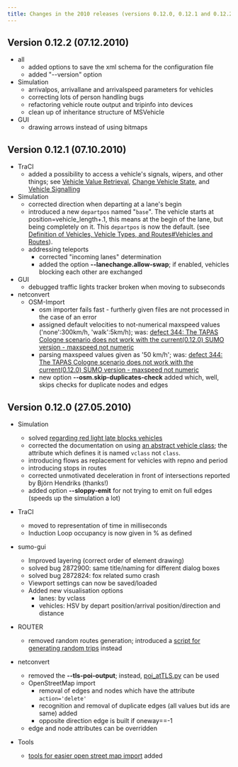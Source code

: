 ```yaml
---
title: Changes in the 2010 releases (versions 0.12.0, 0.12.1 and 0.12.2)
---
```


## Version 0.12.2 (07.12.2010)

- all
  - added options to save the xml schema for the configuration file
  - added "--version" option
- Simulation
  - arrivalpos, arrivallane and arrivalspeed parameters for vehicles
  - correcting lots of person handling bugs
  - refactoring vehicle route output and tripinfo into devices
  - clean up of inheritance structure of MSVehicle
- GUI
  - drawing arrows instead of using bitmaps


## Version 0.12.1 (07.10.2010)

- TraCI
  - added a possibility to access a vehicle's signals, wipers, and
    other things; see [Vehicle Value Retrieval](../TraCI/Vehicle_Value_Retrieval.md), [Change Vehicle State](../TraCI/Change_Vehicle_State.md), and
    [Vehicle Signalling](../TraCI/Vehicle_Signalling.md)
- Simulation
  - corrected direction when departing at a lane's begin
  - introduced a new `departpos` named "`base`". The vehicle starts at
    position=vehicle_length+.1, this means at the begin of the
    lane, but being completely on it. This `departpos` is now the default. (see
    [Definition of Vehicles, Vehicle Types, and Routes\#Vehicles and Routes](../Definition_of_Vehicles,_Vehicle_Types,_and_Routes.md#vehicles_and_routes)).
  - addressing teleports
    - corrected "incoming lanes" determination
    - added the option **--lanechange.allow-swap**; if enabled, vehicles blocking each other are exchanged
- GUI
  - debugged traffic lights tracker broken when moving to subseconds
- netconvert
  - OSM-Import
    - osm importer fails fast - furtherly given files are not
      processed in the case of an error
    - assigned default velocities to not-numerical maxspeed values
      ('none':300km/h, 'walk':5km/h); was: [defect 344: The TAPAS Cologne scenario does not work with the current(0.12.0) SUMO version - maxspeed not numeric](https://github.com/eclipse-sumo/sumo/issues/344)
    - parsing maxspeed values given as '50 km/h'; was:
      [defect 344: The TAPAS Cologne scenario does not work with the current(0.12.0) SUMO version - maxspeed not numeric](https://github.com/eclipse-sumo/sumo/issues/344)
    - new option **--osm.skip-duplicates-check** added which, well, skips checks for duplicate nodes and edges


## Version 0.12.0 (27.05.2010)

- Simulation
  - solved [regarding red light late blocks vehicles](https://sourceforge.net/apps/trac/sumo/ticket/173)
  - corrected the documentation on using [an abstract vehicle class](../Definition_of_Vehicles,_Vehicle_Types,_and_Routes.md#abstract_vehicle_class);
    the attribute which defines it is named `vclass` not `class`.
  - introducing flows as replacement for vehicles with repno and
    period
  - introducing stops in routes
  - corrected unmotivated deceleration in front of intersections
    reported by Björn Hendriks (thanks\!)
  - added option **--sloppy-emit** for not trying to emit on full edges (speeds up
    the simulation a lot)

- TraCI
  - moved to representation of time in milliseconds
  - Induction Loop occupancy is now given in % as defined

- sumo-gui
  - Improved layering (correct order of element drawing)
  - solved bug 2872900: same title/naming for different dialog boxes
  - solved bug 2872824: fox related sumo crash
  - Viewport settings can now be saved/loaded
  - Added new visualisation options
    - lanes: by vclass
    - vehicles: HSV by depart position/arrival position/direction
      and distance

- ROUTER
  - removed random routes generation; introduced a [script for generating random trips](../Tools/Trip.md#randomtripspy)
    instead

- netconvert
  - removed the **--tls-poi-output**; instead, [poi_atTLS.py](../Tools/Shapes.md) can be used
  - OpenStreetMap import
    - removal of edges and nodes which have the attribute `action='delete'`
    - recognition and removal of duplicate edges (all values but
      ids are same) added
    - opposite direction edge is built if oneway==-1
  - edge and node attributes can be overridden

- Tools
  - [tools for easier open street map import](../Networks/Import/OpenStreetMap.md) added